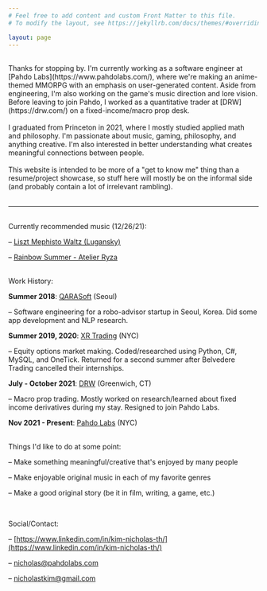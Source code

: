 ```yaml
---
# Feel free to add content and custom Front Matter to this file.
# To modify the layout, see https://jekyllrb.com/docs/themes/#overriding-theme-defaults

layout: page
---
```

<br />
Thanks for stopping by. I'm currently working as a software engineer at [Pahdo Labs](https://www.pahdolabs.com/), where we're making an anime-themed MMORPG with an emphasis on user-generated content. Aside from engineering, I'm also working on the game's music direction and lore vision. Before leaving to join Pahdo, I worked as a quantitative trader at [DRW](https://drw.com/) on a fixed-income/macro prop desk.
<br /><br />
I graduated from Princeton in 2021, where I mostly studied applied math and philosophy. I'm passionate about music, gaming, philosophy, and anything creative. I'm also interested in better understanding what creates meaningful connections between people.
<br /><br />
This website is intended to be more of a "get to know me" thing than a resume/project showcase, so stuff here will mostly be on the informal side (and probably contain a lot of irrelevant rambling).
<br /><br />

______________________
<br />
Currently recommended music (12/26/21):

&ndash; [Liszt Mephisto Waltz (Lugansky)](https://youtu.be/Cd5xKZjfTqM?t=2905)

&ndash; [Rainbow Summer - Atelier Ryza](https://www.youtube.com/watch?v=T_OMCd4s0S8)
<br /><br />

Work History:

**Summer 2018**: [QARASoft](https://www.qara.ai/) (Seoul)

&ndash; Software engineering for a robo-advisor startup in Seoul, Korea. Did some app development and NLP research.  

**Summer 2019, 2020**: [XR Trading](https://www.xrtrading.com/) (NYC)

&ndash; Equity options market making. Coded/researched using Python, C#, MySQL, and OneTick. Returned for a second summer after Belvedere Trading cancelled their internships.

**July - October 2021**: [DRW](https://drw.com/) (Greenwich, CT)

&ndash; Macro prop trading. Mostly worked on research/learned about fixed income derivatives during my stay. Resigned to join Pahdo Labs.

**Nov 2021 - Present**: [Pahdo Labs](https://www.pahdolabs.com/) (NYC)
<br /><br />

Things I'd like to do at some point:

&ndash; Make something meaningful/creative that's enjoyed by many people

&ndash; Make enjoyable original music in each of my favorite genres

&ndash; Make a good original story (be it in film, writing, a game, etc.)

<br />

Social/Contact:

&ndash; [https://www.linkedin.com/in/kim-nicholas-th/](https://www.linkedin.com/in/kim-nicholas-th/)

&ndash; [nicholas@pahdolabs.com](mailto:nicholas@pahdolabs.com)

&ndash; [nicholastkim@gmail.com](mailto:nicholastkim@gmail.com)
<br /><br />

